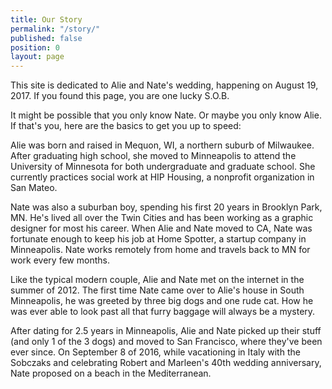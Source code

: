 ```yaml
---
title: Our Story
permalink: "/story/"
published: false
position: 0
layout: page
---
```


This site is dedicated to Alie and Nate's wedding, happening on August 19, 2017. If you found this page, you are one lucky S.O.B.

It might be possible that you only know Nate. Or maybe you only know Alie. If that's you, here are the basics to get you up to speed:

Alie was born and raised in Mequon, WI, a northern suburb of Milwaukee. After graduating high school, she moved to Minneapolis to attend the University of Minnesota for both undergraduate and graduate school. She currently practices social work at HIP Housing, a nonprofit organization in San Mateo. 

Nate was also a suburban boy, spending his first 20 years in Brooklyn Park, MN. He's lived all over the Twin Cities and has been working as a graphic designer for most his career. When Alie and Nate moved to CA, Nate was fortunate enough to keep his job at Home Spotter, a startup company in Minneapolis. Nate works remotely from home and travels back to MN for work every few months.

Like the typical modern couple, Alie and Nate met on the internet in the summer of 2012. The first time Nate came over to Alie's house in South Minneapolis, he was greeted by three big dogs and one rude cat. How he was ever able to look past all that furry baggage will always be a mystery. 

After dating for 2.5 years in Minneapolis, Alie and Nate picked up their stuff (and only 1 of the 3 dogs) and moved to San Francisco, where they've been ever since. On September 8 of 2016, while vacationing in Italy with the Sobczaks and celebrating Robert and Marleen's 40th wedding anniversary, Nate proposed on a beach in the Mediterranean. 
